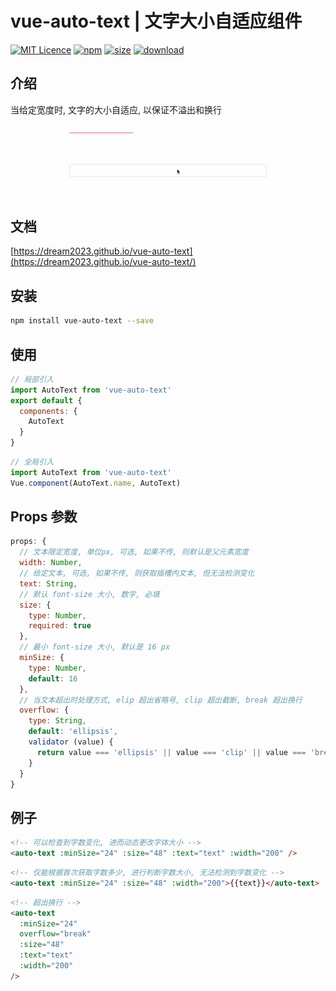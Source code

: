 # vue-auto-text | 文字大小自适应组件

[![MIT Licence](https://badges.frapsoft.com/os/mit/mit.svg)](https://opensource.org/licenses/mit-license.php)
[![npm](https://img.shields.io/npm/v/vue-auto-text.svg)](https://www.npmjs.com/package/vue-auto-text)
[![size](https://img.shields.io/bundlephobia/minzip/vue-auto-text.svg)](https://www.npmjs.com/package/vue-auto-text)
[![download](https://img.shields.io/npm/dw/vue-auto-text.svg)](https://npmcharts.com/compare/vue-auto-text?minimal=true)

## 介绍

当给定宽度时, 文字的大小自适应, 以保证不溢出和换行

![演示图](./public/example.gif)

## 文档

[https://dream2023.github.io/vue-auto-text](https://dream2023.github.io/vue-auto-text/)

## 安装

```bash
npm install vue-auto-text --save
```

## 使用

```js
// 局部引入
import AutoText from 'vue-auto-text'
export default {
  components: {
    AutoText
  }
}
```

```js
// 全局引入
import AutoText from 'vue-auto-text'
Vue.component(AutoText.name, AutoText)
```

## Props 参数

```js
props: {
  // 文本限定宽度, 单位px, 可选, 如果不传, 则默认是父元素宽度
  width: Number,
  // 给定文本, 可选, 如果不传, 则获取插槽内文本, 但无法检测变化
  text: String,
  // 默认 font-size 大小, 数字, 必填
  size: {
    type: Number,
    required: true
  },
  // 最小 font-size 大小, 默认是 16 px
  minSize: {
    type: Number,
    default: 16
  },
  // 当文本超出时处理方式, elip 超出省略号, clip 超出截断, break 超出换行
  overflow: {
    type: String,
    default: 'ellipsis',
    validator (value) {
      return value === 'ellipsis' || value === 'clip' || value === 'break'
    }
  }
}
```

## 例子

```html
<!-- 可以检查到字数变化, 进而动态更改字体大小 -->
<auto-text :minSize="24" :size="48" :text="text" :width="200" />
```

```html
<!-- 仅能根据首次获取字数多少, 进行判断字数大小, 无法检测到字数变化 -->
<auto-text :minSize="24" :size="48" :width="200">{{text}}</auto-text>
```

```html
<!-- 超出换行 -->
<auto-text
  :minSize="24"
  overflow="break"
  :size="48"
  :text="text"
  :width="200"
/>
```
